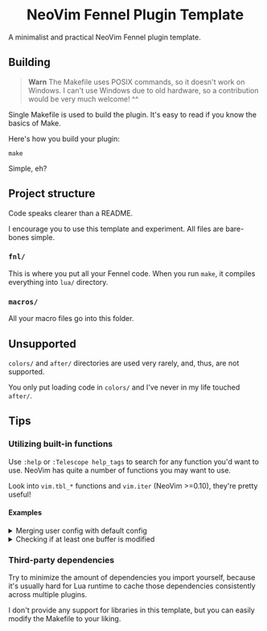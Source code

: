 <div align="center">

# NeoVim Fennel Plugin Template

</div>

A minimalist and practical NeoVim Fennel plugin template.

## Building

> **Warn**
> The Makefile uses POSIX commands, so it doesn't work on Windows. I can't use Windows due to old hardware, so a contribution would be very much welcome! ^^

Single Makefile is used to build the plugin. It's easy to read if you know the basics of Make.

Here's how you build your plugin:
```
make
```

Simple, eh?

## Project structure

Code speaks clearer than a README.

I encourage you to use this template and experiment. All files are bare-bones simple.

### `fnl/`

This is where you put all your Fennel code. When you run `make`, it compiles everything into `lua/` directory.

### `macros/`

All your macro files go into this folder.

## Unsupported

`colors/` and `after/` directories are used very rarely, and, thus, are not supported.

You only put loading code in `colors/` and I've never in my life touched `after/`.

## Tips

### Utilizing built-in functions

Use `:help` or `:Telescope help_tags` to search for any function you'd want to use. NeoVim has quite a number of functions you may want to use.

Look into `vim.tbl_*` functions and `vim.iter` (NeoVim >=0.10), they're pretty useful!

#### Examples

<details><summary>Merging user config with default config</summary>

```fnl
(local config {:some_setting 42})

(lambda setup [?user-config]
  (let [user-config (or ?user-config {})]
    (set M.config (vim.tbl_extend :force M.config user-config))))
```

</details>

<details><summary>Checking if at least one buffer is modified</summary>

> **Note**
> `vim.iter` is only available in NeoVim >=0.10

```fnl
(let [buffers (vim.api.nvim_list_bufs)
      buffers-iter (vim.iter buffers)
      any-buffer-modified? (buffers-iter:any #(vim.api.nvim_get_option_value :modified {:buf $2}))]
  (if any-buffer-modified?
      (print "At least one buffer is modified!")
      (print "No buffers are modified.")))
```

</details>

### Third-party dependencies

Try to minimize the amount of dependencies you import yourself, because it's usually hard for Lua runtime to cache those dependencies consistently across multiple plugins.

I don't provide any support for libraries in this template, but you can easily modify the Makefile to your liking.
